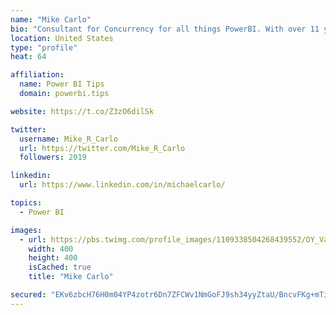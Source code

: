 ```yaml
---
name: "Mike Carlo"
bio: "Consultant for Concurrency for all things PowerBI. With over 11 years of data experience I'm making waves by deploying PowerBI into local Milwaukee Companies."
location: United States
type: "profile"
heat: 64

affiliation:
  name: Power BI Tips
  domain: powerbi.tips

website: https://t.co/Z3zO6dilSk

twitter:
  username: Mike_R_Carlo
  url: https://twitter.com/Mike_R_Carlo
  followers: 2019

linkedin:
  url: https://www.linkedin.com/in/michaelcarlo/

topics:
  - Power BI

images:
  - url: https://pbs.twimg.com/profile_images/1109338504268439552/OY_Va867_400x400.jpg
    width: 400
    height: 400
    isCached: true
    title: "Mike Carlo"

secured: "EKv6zbcH76H0m04YP4zotr6Dn7ZFCWv1NmGoFJ9sh34yyZtaU/BncvFKg+mTirTEf02ijgL15JqeAYzS1BdCoS75w7QjqxjL6sTtPxLc+RVhUHdXRqjMQ91bDnyOrtKvwX+8nuCgJHd1+HnrEcX6pawwX5Wu2BGK5m0X9KdRshWI/Xt2XkgfJHItH9wT5CoMDqvO1he69pw+QJdlpuzSLofwE3+5SF593GjEeE4/wjj/8AX0Y8HO3XizkNCUa8Sn2Rb+zCwCrHvGN0u5qbuV+NERugptghzvGC+XbUwGyBHMCF6Upm1d986pme5IbeSwzbIHOaGnmlV1wP+gUKCVFJZNTQ+f/swtacK+VcPEsE1qDjXKCQfSUPmeC0HJNtivrokRb0fobqkePLrZIy0mnAT9OZnSVr38KnP78UhxwtU=;J/kd/dAGbxq6OnbQSPkLHA=="
---
```


